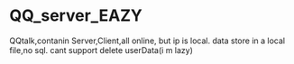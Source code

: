 # QQ_server_EAZY
QQtalk,contanin Server,Client,all online, but ip is local. data store in a local file,no sql.
cant support delete userData(i m lazy)
